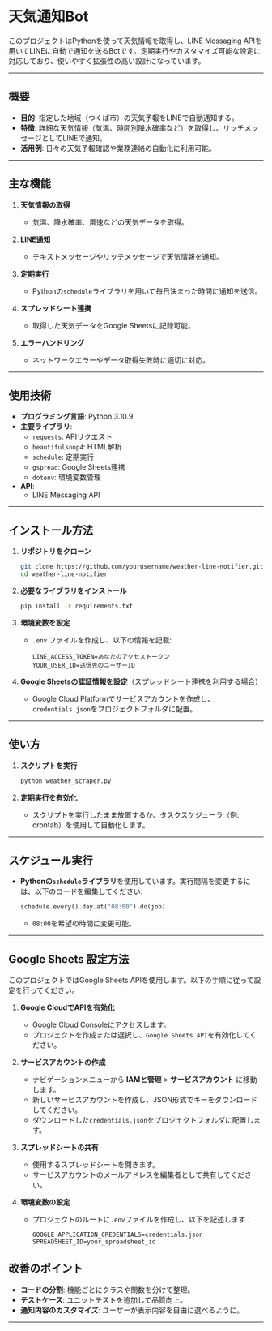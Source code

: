 
# 天気通知Bot

このプロジェクトはPythonを使って天気情報を取得し、LINE Messaging APIを用いてLINEに自動で通知を送るBotです。定期実行やカスタマイズ可能な設定に対応しており、使いやすく拡張性の高い設計になっています。

---

## 概要

- **目的**: 指定した地域（つくば市）の天気予報をLINEで自動通知する。
- **特徴**: 詳細な天気情報（気温、時間別降水確率など）を取得し、リッチメッセージとしてLINEで通知。
- **活用例**: 日々の天気予報確認や業務連絡の自動化に利用可能。

---

## 主な機能

1. **天気情報の取得**
   - 気温、降水確率、風速などの天気データを取得。
   
2. **LINE通知**
   - テキストメッセージやリッチメッセージで天気情報を通知。

3. **定期実行**
   - Pythonの`schedule`ライブラリを用いて毎日決まった時間に通知を送信。

4. **スプレッドシート連携**
   - 取得した天気データをGoogle Sheetsに記録可能。

5. **エラーハンドリング**
   - ネットワークエラーやデータ取得失敗時に適切に対応。

---

## 使用技術

- **プログラミング言語**: Python 3.10.9
- **主要ライブラリ**:
  - `requests`: APIリクエスト
  - `beautifulsoup4`: HTML解析
  - `schedule`: 定期実行
  - `gspread`: Google Sheets連携
  - `dotenv`: 環境変数管理
- **API**:
  - LINE Messaging API

---

## インストール方法

1. **リポジトリをクローン**
   ```bash
   git clone https://github.com/yourusername/weather-line-notifier.git
   cd weather-line-notifier
   ```

2. **必要なライブラリをインストール**
   ```bash
   pip install -r requirements.txt
   ```

3. **環境変数を設定**
   - `.env` ファイルを作成し、以下の情報を記載:
     ```
     LINE_ACCESS_TOKEN=あなたのアクセストークン
     YOUR_USER_ID=送信先のユーザーID
     ```

4. **Google Sheetsの認証情報を設定**（スプレッドシート連携を利用する場合）
   - Google Cloud Platformでサービスアカウントを作成し、`credentials.json`をプロジェクトフォルダに配置。

---

## 使い方

1. **スクリプトを実行**
   ```bash
   python weather_scraper.py
   ```

2. **定期実行を有効化**
   - スクリプトを実行したまま放置するか、タスクスケジューラ（例: crontab）を使用して自動化します。

---

## スケジュール実行

- **Pythonの`schedule`ライブラリ**を使用しています。実行間隔を変更するには、以下のコードを編集してください:
   ```python
   schedule.every().day.at("08:00").do(job)
   ```
   - `08:00`を希望の時間に変更可能。

---

## Google Sheets 設定方法

このプロジェクトではGoogle Sheets APIを使用します。以下の手順に従って設定を行ってください。

1. **Google CloudでAPIを有効化**
   - [Google Cloud Console](https://console.cloud.google.com/)にアクセスします。
   - プロジェクトを作成または選択し、`Google Sheets API`を有効化してください。

2. **サービスアカウントの作成**
   - ナビゲーションメニューから **IAMと管理** > **サービスアカウント** に移動します。
   - 新しいサービスアカウントを作成し、JSON形式でキーをダウンロードしてください。
   - ダウンロードした`credentials.json`をプロジェクトフォルダに配置します。

3. **スプレッドシートの共有**
   - 使用するスプレッドシートを開きます。
   - サービスアカウントのメールアドレスを編集者として共有してください。

4. **環境変数の設定**
   - プロジェクトのルートに`.env`ファイルを作成し、以下を記述します：
     ```
     GOOGLE_APPLICATION_CREDENTIALS=credentials.json
     SPREADSHEET_ID=your_spreadsheet_id
     ```


## 改善のポイント

- **コードの分割**: 機能ごとにクラスや関数を分けて整理。
- **テストケース**: ユニットテストを追加して品質向上。
- **通知内容のカスタマイズ**: ユーザーが表示内容を自由に選べるように。

---

